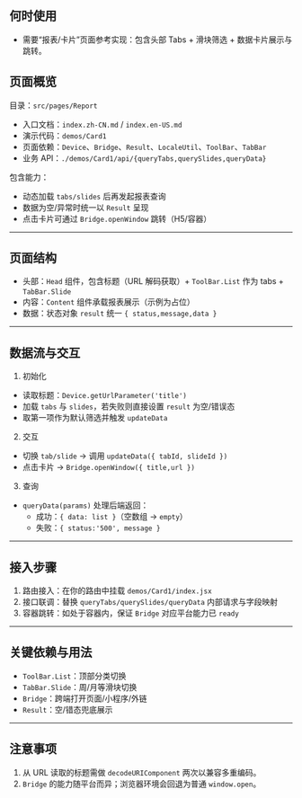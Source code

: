 ## 何时使用

- 需要“报表/卡片”页面参考实现：包含头部 Tabs + 滑块筛选 + 数据卡片展示与跳转。

## 页面概览

目录：`src/pages/Report`

- 入口文档：`index.zh-CN.md` / `index.en-US.md`
- 演示代码：`demos/Card1`
- 页面依赖：`Device`、`Bridge`、`Result`、`LocaleUtil`、`ToolBar`、`TabBar`
- 业务 API：`./demos/Card1/api/{queryTabs,querySlides,queryData}`

包含能力：

- 动态加载 `tabs/slides` 后再发起报表查询
- 数据为空/异常时统一以 `Result` 呈现
- 点击卡片可通过 `Bridge.openWindow` 跳转（H5/容器）

---

## 页面结构

- 头部：`Head` 组件，包含标题（URL 解码获取）+ `ToolBar.List` 作为 tabs + `TabBar.Slide`
- 内容：`Content` 组件承载报表展示（示例为占位）
- 数据：状态对象 `result` 统一 `{ status,message,data }`

---

## 数据流与交互

1. 初始化

- 读取标题：`Device.getUrlParameter('title')`
- 加载 `tabs` 与 `slides`，若失败则直接设置 `result` 为空/错误态
- 取第一项作为默认筛选并触发 `updateData`

2. 交互

- 切换 `tab/slide` → 调用 `updateData({ tabId, slideId })`
- 点击卡片 → `Bridge.openWindow({ title,url })`

3. 查询

- `queryData(params)` 处理后端返回：
  - 成功：`{ data: list }`（空数组 → `empty`）
  - 失败：`{ status:'500', message }`

---

## 接入步骤

1. 路由接入：在你的路由中挂载 `demos/Card1/index.jsx`
2. 接口联调：替换 `queryTabs/querySlides/queryData` 内部请求与字段映射
3. 容器跳转：如处于容器内，保证 `Bridge` 对应平台能力已 `ready`

---

## 关键依赖与用法

- `ToolBar.List`：顶部分类切换
- `TabBar.Slide`：周/月等滑块切换
- `Bridge`：跨端打开页面/小程序/外链
- `Result`：空/错态兜底展示

---

## 注意事项

1. 从 URL 读取的标题需做 `decodeURIComponent` 两次以兼容多重编码。
2. `Bridge` 的能力随平台而异；浏览器环境会回退为普通 `window.open`。
